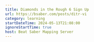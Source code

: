 ```yaml
---
title: Diamonds in the Rough 6 Sign Up
url: https://bsaber.com/posts/ditr-vi
category: learning
startDateTime: 2024-05-13T21:08:00
ignoreStartTime: true
host: Beat Saber Mapping Server
---
```

